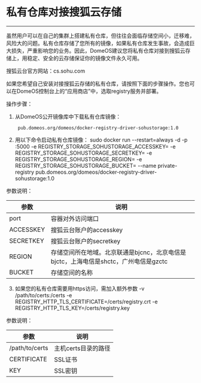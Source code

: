 # 私有仓库对接搜狐云存储
---
虽然用户可以在自己的集群上搭建私有仓库，但往往会面临存储空间小，迁移难，风险大的问题。私有仓库存储了您所有的镜像，如果私有仓库发生事故，会造成巨大损失，严重影响您的业务。因此，DomeOS建议您将私有仓库对接到搜狐云存储上，用稳定、安全的云存储保证你的镜像文件永久可用。

搜狐云台官方网站：cs.sohu.com

如果您希望自己安装对接搜狐云存储的私有仓库，请按照下面的步骤操作。您也可以在DomeOS控制台上的“应用商店”中，选取registry服务并部署。

操作步骤：

1. 从DomeOS公开镜像库中下载私有仓库镜像：

        pub.domeos.org/domeos/docker-registry-driver-sohustorage:1.0
2. 用以下命令启动私有仓库镜像：
        sudo docker run --restart=always -d -p <port>:5000
        -e REGISTRY_STORAGE_SOHUSTORAGE_ACCESSKEY=<your access key>
        -e REGISTRY_STORAGE_SOHUSTORAGE_SECRETKEY=<your secret key>
        -e REGISTRY_STORAGE_SOHUSTORAGE_REGION=<your region>
        -e REGISTRY_STORAGE_SOHUSTORAGE_BUCKET=<your bucket>
        --name private-registry
        pub.domeos.org/domeos/docker-registry-driver-sohustorage:1.0

 参数说明：

| 参数 | 说明 |
| -- | -- |
| port| 容器对外访问端口 |
| ACCESSKEY | 搜狐云台账户的accesskey |
|  SECRETKEY| 搜狐云台账户的secretkey|
| REGION | 存储空间所在地域。北京联通是bjcnc，北京电信是bjctc，上海电信是shctc，广州电信是gzctc |
| BUCKET | 存储空间的名称 |

3. 如果您的私有仓库需要用https访问，需加入额外参数
        -v /path/to/certs:/certs 
        -e REGISTRY_HTTP_TLS_CERTIFICATE=/certs/registry.crt 
        -e REGISTRY_HTTP_TLS_KEY=/certs/registry.key 

参数说明：

| 参数|说明|
| -- | -- |
| /path/to/certs |主机certs目录的路径 |
| CERTIFICATE | SSL证书|
| KEY | SSL密钥 |
